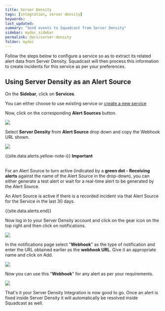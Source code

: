 ```yaml
---
title: Server Density
tags: [integration, server density]
keywords: 
last_updated: 
summary: "Send events to Squadcast from Server Density"
sidebar: mydoc_sidebar
permalink: docs/server-density
folder: mydoc
---
```


Follow the steps below to configure a service so as to extract its related alert data from Server Density. Squadcast will then process this information to create incidents for this service as per your preferences.

## Using Server Density as an Alert Source

On the **Sidebar**, click on **Services**.

You can either choose to use existing service or [create a new service](adding-a-service-1)

Now, click on the corresponding **Alert Sources** button.

![](images/integration_1.png)

Select **Server Density** from  **Alert Source** drop down and copy the Webhook URL shown.

![](images/server_density_1.png)

{{site.data.alerts.yellow-note-i}}
<b>Important</b><br/><br/>
<p>For an Alert Source to turn active (indicated by a <b>green dot - Receiving alerts</b> against the name of the Alert Source in the drop-down), you can either generate a test alert or wait for a real-time alert to be generated by the Alert Source.</p>
<p>An Alert Source is active if there is a recorded incident via that Alert Source for the Service in the last 30 days.</p>
{{site.data.alerts.end}}

Now log in to your Server Density account and click on the gear icon on the top right and then click on notifications.

![](images/server_density_2.png)

In the notifications page select "**Webhook**" as the type of notification and enter the URL obtained earlier as the **webhook URL**. Give it an appropriate name and click on Add.

![](images/server_density_3.png)

Now you can use this "**Webhook**" for any alert as per your requirements.

![](images/server_density_4.png)

That's it your Server Density Integration is now good to go. Once an alert is fixed inside Server Density it will automatically be resolved inside Squadcast as well.